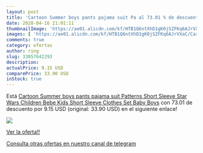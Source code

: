 ```yaml
---
layout: post
title: 'Cartoon Summer boys pants pajama suit Pa al 73.01 % de descuento'
date: 2020-04-16 21:01:11
thumbnailImage: 'https://ae01.alicdn.com/kf/HTB1Q6ntXhD1gK0jSZFKq6AJrVXaC/Cartoon-Summer-boys-pants-pajama-suit-Patterns-Short-Sleeve-Star-Wars-Children-Bebe-Kids-Short-Sleeve.jpg_350x350._SL200_.jpg'
images: [ 'https://ae01.alicdn.com/kf/HTB1Q6ntXhD1gK0jSZFKq6AJrVXaC/Cartoon-Summer-boys-pants-pajama-suit-Patterns-Short-Sleeve-Star-Wars-Children-Bebe-Kids-Short-Sleeve.jpg_350x350._SL200_.jpg' ]
comments: true
category: ofertas
author: ring
slug: 33057642293
description:
actualPrice: 9.15 USD
comparePrice: 33.90 USD
inStock: true
---
```


Está [Cartoon Summer boys pants pajama suit Patterns Short Sleeve Star Wars Children Bebe Kids Short Sleeve Clothes Set Baby Boys](https://www.amazon.com/dp/33057642293/?tag=redken08-20) con 73.01 de descuento por 9.15 USD (original: 33.90 USD) en el siguiente enlace!

[![](https://ae01.alicdn.com/kf/HTB1Q6ntXhD1gK0jSZFKq6AJrVXaC/Cartoon-Summer-boys-pants-pajama-suit-Patterns-Short-Sleeve-Star-Wars-Children-Bebe-Kids-Short-Sleeve.jpg_350x350._SL200_.jpg)](https://www.amazon.com/dp/33057642293/?tag=redken08-20)

[Ver la oferta!!](https://www.amazon.com/dp/33057642293/?tag=redken08-20)

[Consulta otras ofertas en nuestro canal de telegram](https://t.me/s/ofertas25)

